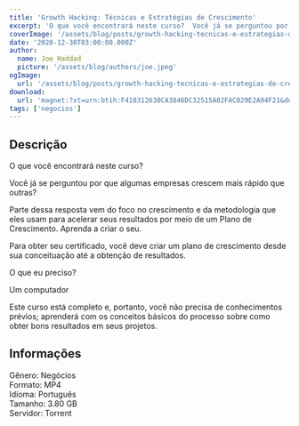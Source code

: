```yaml
---
title: 'Growth Hacking: Técnicas e Estratégias de Crescimento'
excerpt: 'O que você encontrará neste curso?  Você já se perguntou por que algumas empresas crescem mais rápido que outras?   Parte dessa resposta vem do foco no crescimento e da metodologia que eles usam para acelerar seus resultados por meio de um Plano de Crescimento. Aprenda a criar o'
coverImage: '/assets/blog/posts/growth-hacking-tecnicas-e-estrategias-de-crescimento.jpg'
date: '2020-12-30T03:00:00.000Z'
author:
  name: Joe Haddad
  picture: '/assets/blog/authors/joe.jpeg'
ogImage:
  url: '/assets/blog/posts/growth-hacking-tecnicas-e-estrategias-de-crescimento.jpg'
download:
  url: 'magnet:?xt=urn:btih:F418312630CA3846DC32515A82FAC029E2A94F21&dn=Growth%20Hacking%20-%20T%c3%a9cnicas%20e%20estrat%c3%a9gias%20de%20crescimento%20-%20Raphael%20Lassance&tr=udp%3a%2f%2ftracker.openbittorrent.com%3a1337%2fannounce&tr=udp%3a%2f%2ftracker.opentrackr.org%3a1337%2fannounce'
tags: ['negocios']
---
```

<h2>Descrição</h2>
<p></p><p>O que você encontrará neste curso?</p><p>Você já se perguntou por que algumas empresas crescem mais rápido que outras? </p><p>Parte dessa resposta vem do foco no crescimento e da metodologia que eles usam para acelerar seus resultados por meio de um Plano de Crescimento. Aprenda a criar o seu.</p><p>Para obter seu certificado, você deve criar um plano de crescimento desde sua conceituação até a obtenção de resultados.</p><p>O que eu preciso?</p><p>Um computador</p><p>Este curso está completo e, portanto, você não precisa de conhecimentos prévios; aprenderá com os conceitos básicos do processo sobre como obter bons resultados em seus projetos.</p><h2>Informações</h2><p>Gênero: Negócios<br/>Formato: MP4<br/>Idioma: Português<br/>Tamanho: 3.80 GB<br/>Servidor: Torrent</p>